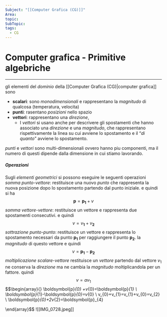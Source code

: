 ```yaml
---
Subject: "[[Computer Grafica (CG)]]"
Area: 
topic: 
SubTopic: 
tags:
  - CG
---
```


# Computer grafica - Primitive algebriche
---
gli elementi del _dominio_ della [[Computer Grafica (CG)|computer grafica]] sono
- __scalari__: sono _monodimensionali_ e rappresentano la _magnitudo_ di qualcosa (temperatura, velocita)
- __punti__: rasentano _posizioni_ nello spazio 
- __vettori__: rappresentano una _direzione_,
	- I _vettori_ si usano anche per descrivere gli spostamenti  che hanno associato una _direzione_ e una _magnitudo_, che rappresentano rispettivamente la linea su cui avviene lo spostamento e il “_di quanto_” avviene lo spostamento.

_punti_ e _vettori_ sono multi-dimensionali ovvero hanno piu componenti, ma il numero di questi dipende dalla dimensione in cui stiamo lavorando.

##### Operazioni
Sugli _elementi geometrici_ si  possono eseguire le seguenti operazioni
_somma punto-vettore_: restituisce una nuovo _punto_ che rappresenta la nuova posizione dopo lo spostamento partendo dal punto iniziale. e quindi si ha $$\boldsymbol{p}=\boldsymbol{p_{1}}+\boldsymbol{\mathit{v}} $$
_somma vettore-vettore_: restituisce un vettore e rappresenta due spostamenti consecutivi. e quindi $$\boldsymbol{\mathit{v}}=\boldsymbol{\mathit{v}_{1}}+\boldsymbol{\mathit{v}_{2}}$$
_sottrazione punto-punto_:  restituisce un vettore e rappresenta lo spostamento necessari da punto $\boldsymbol{p_1}$ per raggiungere il punto $\boldsymbol{p_2}$. la _magnitudo_ di questo vettore e quindi $$\boldsymbol{\mathit{v}}=\boldsymbol{p_{1}}- \boldsymbol{p_{2}}$$
_moltiplicazione scalare-vettore_ restituisce un _vettore_ partendo dal vettore $v_{1}$ ne conserva la _direzione_ ma ne cambia la _magnitudo_ moltiplicandola per un fattore. quindi $$\boldsymbol{\mathit{v}}=a\boldsymbol{\mathit{v}}_{1}$$
$$\begin{array}{}
\boldsymbol{p}_{0} +v_{0}=\boldsymbol{p}_{1} \\
\boldsymbol{p}_{1}-\boldsymbol{p}_{0}=v_{0} \\
v_{0}+v_{1}=v_{1}+v_{0}=v_{2} \\ \boldsymbol{p}_{0}+2v_{2}=\boldsymbol{p}_{4}

\end{array}$$
![[IMG_0728.jpeg]]
